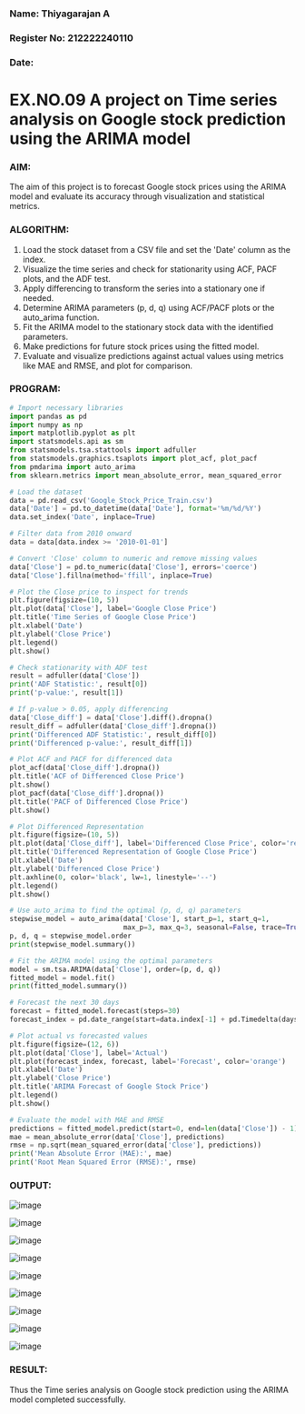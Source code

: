 ### Name: Thiyagarajan A
### Register No: 212222240110
### Date:
# EX.NO.09        A  project on Time series analysis on Google stock prediction using the ARIMA model


### AIM:
The aim of this project is to forecast Google stock prices using the ARIMA model and evaluate its accuracy through visualization and statistical metrics.
### ALGORITHM:
1. Load the stock dataset from a CSV file and set the 'Date' column as the index.
2. Visualize the time series and check for stationarity using ACF, PACF plots, and the ADF test.
3. Apply differencing to transform the series into a stationary one if needed.
4. Determine ARIMA parameters (p, d, q) using ACF/PACF plots or the auto_arima function.
5. Fit the ARIMA model to the stationary stock data with the identified parameters.
6. Make predictions for future stock prices using the fitted model.
7. Evaluate and visualize predictions against actual values using metrics like MAE and RMSE, and plot for comparison.
### PROGRAM:
```python
# Import necessary libraries
import pandas as pd
import numpy as np
import matplotlib.pyplot as plt
import statsmodels.api as sm
from statsmodels.tsa.stattools import adfuller
from statsmodels.graphics.tsaplots import plot_acf, plot_pacf
from pmdarima import auto_arima
from sklearn.metrics import mean_absolute_error, mean_squared_error

# Load the dataset
data = pd.read_csv('Google_Stock_Price_Train.csv')
data['Date'] = pd.to_datetime(data['Date'], format='%m/%d/%Y')
data.set_index('Date', inplace=True)

# Filter data from 2010 onward
data = data[data.index >= '2010-01-01']

# Convert 'Close' column to numeric and remove missing values
data['Close'] = pd.to_numeric(data['Close'], errors='coerce')
data['Close'].fillna(method='ffill', inplace=True)

# Plot the Close price to inspect for trends
plt.figure(figsize=(10, 5))
plt.plot(data['Close'], label='Google Close Price')
plt.title('Time Series of Google Close Price')
plt.xlabel('Date')
plt.ylabel('Close Price')
plt.legend()
plt.show()

# Check stationarity with ADF test
result = adfuller(data['Close'])
print('ADF Statistic:', result[0])
print('p-value:', result[1])

# If p-value > 0.05, apply differencing
data['Close_diff'] = data['Close'].diff().dropna()
result_diff = adfuller(data['Close_diff'].dropna())
print('Differenced ADF Statistic:', result_diff[0])
print('Differenced p-value:', result_diff[1])

# Plot ACF and PACF for differenced data
plot_acf(data['Close_diff'].dropna())
plt.title('ACF of Differenced Close Price')
plt.show()
plot_pacf(data['Close_diff'].dropna())
plt.title('PACF of Differenced Close Price')
plt.show()

# Plot Differenced Representation
plt.figure(figsize=(10, 5))
plt.plot(data['Close_diff'], label='Differenced Close Price', color='red')
plt.title('Differenced Representation of Google Close Price')
plt.xlabel('Date')
plt.ylabel('Differenced Close Price')
plt.axhline(0, color='black', lw=1, linestyle='--')
plt.legend()
plt.show()

# Use auto_arima to find the optimal (p, d, q) parameters
stepwise_model = auto_arima(data['Close'], start_p=1, start_q=1,
                            max_p=3, max_q=3, seasonal=False, trace=True)
p, d, q = stepwise_model.order
print(stepwise_model.summary())

# Fit the ARIMA model using the optimal parameters
model = sm.tsa.ARIMA(data['Close'], order=(p, d, q))
fitted_model = model.fit()
print(fitted_model.summary())

# Forecast the next 30 days
forecast = fitted_model.forecast(steps=30)
forecast_index = pd.date_range(start=data.index[-1] + pd.Timedelta(days=1), periods=30, freq='B')

# Plot actual vs forecasted values
plt.figure(figsize=(12, 6))
plt.plot(data['Close'], label='Actual')
plt.plot(forecast_index, forecast, label='Forecast', color='orange')
plt.xlabel('Date')
plt.ylabel('Close Price')
plt.title('ARIMA Forecast of Google Stock Price')
plt.legend()
plt.show()

# Evaluate the model with MAE and RMSE
predictions = fitted_model.predict(start=0, end=len(data['Close']) - 1)
mae = mean_absolute_error(data['Close'], predictions)
rmse = np.sqrt(mean_squared_error(data['Close'], predictions))
print('Mean Absolute Error (MAE):', mae)
print('Root Mean Squared Error (RMSE):', rmse)
```
### OUTPUT:
![image](https://github.com/user-attachments/assets/c67e2852-b5bc-4389-ba86-e455052a6355)

![image](https://github.com/user-attachments/assets/656afb12-b16a-4996-afcb-2e84f0fa8123)

![image](https://github.com/user-attachments/assets/f2d12e67-d6ac-4dfd-8e36-a79147f45ea6)

![image](https://github.com/user-attachments/assets/f01f4528-e10f-4129-b7d4-ff1f662421cf)

![image](https://github.com/user-attachments/assets/4419cf72-9015-4e59-b702-59e3c2eb6121)

![image](https://github.com/user-attachments/assets/999d375f-22f0-404f-b05d-47c1cca54de0)


![image](https://github.com/user-attachments/assets/7e60300e-3ec5-40b8-b789-dfd0f6de9cad)

![image](https://github.com/user-attachments/assets/7fd91b71-d59e-43b9-bd3b-036f4744d711)

![image](https://github.com/user-attachments/assets/b135129a-eb50-4326-b899-a7d43ea8d476)


### RESULT:
Thus the Time series analysis on Google stock prediction using the ARIMA model completed successfully.
